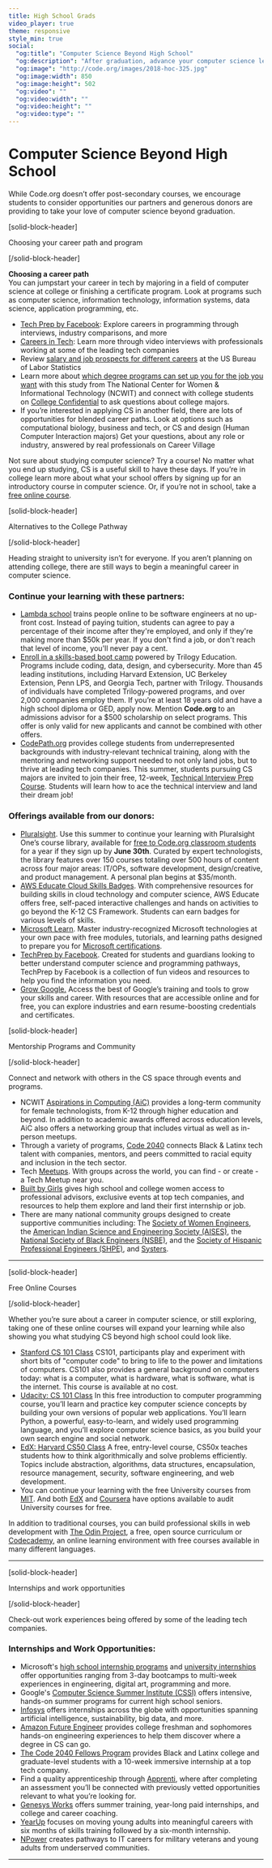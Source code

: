 ```yaml
---
title: High School Grads
video_player: true
theme: responsive
style_min: true
social:
  "og:title": "Computer Science Beyond High School"
  "og:description": "After graduation, advance your computer science learning by exploring pathways, job opportunities, and online courses."
  "og:image": "http://code.org/images/2018-hoc-325.jpg"
  "og:image:width": 850
  "og:image:height": 502
  "og:video": ""
  "og:video:width": ""
  "og:video:height": ""
  "og:video:type": ""
---
```

#  Computer Science Beyond High School

While Code.org doesn’t offer post-secondary courses, we encourage students to consider opportunities our partners and generous donors are providing to take your love of computer science beyond graduation.

[solid-block-header]

Choosing your career path and program

[/solid-block-header]

<a id="careerpath"></a>
**Choosing a career path** <br>
You can jumpstart your career in tech by majoring in a field of computer science at college or finishing a certificate program. Look at programs such as computer science, information technology, information systems, data science, application programming, etc. 

- [Tech Prep by Facebook](https://techprep.org/why/): Explore careers in programming through interviews, industry comparisons, and more
- [Careers in Tech](https://code.org/careers-in-tech): Learn more through video interviews with professionals working at some of the leading tech companies
- Review [salary and job prospects for different careers](https://www.bls.gov/ooh/computer-and-information-technology/home.htm) at the US Bureau of Labor Statistics
- Learn more about [which degree programs can set up you for the job you want](https://www.ncwit.org/resources/university-pathway-it-and-computing-careers/university-pathway-it-and-computing-careers) with this study from The National Center for Women & Informational Technology (NCWIT) and connect with college students on [College Confidential](https://talk.collegeconfidential.com/college-majors/) to ask questions about college majors.
- If you’re interested in applying CS in another field, there are lots of opportunities for blended career paths. Look at options such as computational biology, business and tech, or CS and design (Human Computer Interaction majors) Get your questions, about any role or industry, answered by real professionals on Career Village

Not sure about studying computer science? Try a course! No matter what you end up studying, CS is a useful skill to have these days. If you’re in college learn more about what your school offers by signing up for an introductory course in computer science. Or, if you’re not in school, take a [free online course](#).

</hr>

[solid-block-header]

Alternatives to the College Pathway

[/solid-block-header]

<a id="alternatives"></a>
Heading straight to university isn’t for everyone. If you aren’t planning on attending college, there are still ways to begin a meaningful career in computer science. 

###  Continue your learning with these partners:
- [Lambda school](https://lambdaschool.com/code-org/?clickid=WwT36g1nlxyJR4n0EkzjZTwgUklzL-X9W1lFWE0&irgwc=1&utm_medium=affiliate&utm_campaign=1409860&utm_source=impact) trains people online to be software engineers at no up-front cost. Instead of paying tuition, students can agree to pay a percentage of their income after they're employed, and only if they're making more than $50k per year. If you don't find a job, or don't reach that level of income, you'll never pay a cent.
- [Enroll in a skills-based boot camp](https://www.trilogyed.com/students/?utm_source=mkt-partnership&utm_campaign=trilogyed-students&utm_term=codeorg&utm_content=hsgrads) powered by Trilogy Education. Programs include coding, data, design, and cybersecurity. More than 45 leading institutions, including Harvard Extension, UC Berkeley Extension, Penn LPS, and Georgia Tech, partner with Trilogy. Thousands of individuals have completed Trilogy-powered programs, and over 2,000 companies employ them. If you’re at least 18 years old and have a high school diploma or GED, apply now. Mention **Code.org** to an admissions advisor for a $500 scholarship on select programs. This offer is only valid for new applicants and cannot be combined with other offers.
- [CodePath.org](http://codepath.org/) provides college students from underrepresented backgrounds with industry-relevant technical training, along with the mentoring and networking support needed to not only land jobs, but to thrive at leading tech companies. This summer, students pursuing CS majors are invited to join their free, 12-week, [Technical Interview Prep Course](https://codepath.org/classes/interviewprep?utm_source=email&utm_campaign=codeorg). Students will learn how to ace the technical interview and land their dream job!


### Offerings available from our donors:
- [Pluralsight](https://www.pluralsight.com/). Use this summer to continue your learning with Pluralsight One’s course library, available for [free to Code.org classroom students](https://code.org/pluralsight) for a year if they sign up by **June 30th**. Curated by expert technologists, the library features over 150 courses totaling over 500 hours of content across four major areas: IT/OPs, software development, design/creative, and product management. A personal plan begins at $35/month. 
- [AWS Educate Cloud Skills Badges](https://aws.amazon.com/education/awseducate/code-org/). With comprehensive resources for building skills in cloud technology and computer science, AWS Educate offers free, self-paced interactive challenges and hands on activities to go beyond the K-12 CS Framework. Students can earn badges for various levels of skills.
- [Microsoft Learn](https://docs.microsoft.com/en-us/learn/). Master industry-recognized Microsoft technologies at your own pace with free modules, tutorials, and learning paths designed to prepare you for [Microsoft certifications](https://www.microsoft.com/learning/certification-overview.aspx).
- [TechPrep by Facebook](https://techprep.org/get-started/). Created for students and guardians looking to better understand computer science and programming pathways, TechPrep by Facebook is a collection of fun videos and resources to help you find the information you need.
- [Grow Google.](https://grow.google/) Access the best of Google’s training and tools to grow your skills and career. With resources that are accessible online and for free, you can explore industries and earn resume-boosting credentials and certificates.

</hr>

[solid-block-header]

Mentorship Programs and Community

[/solid-block-header]

<a id="mentorship"></a>
Connect and network with others in the CS space through events and programs.

- NCWIT [Aspirations in Computing (AiC)](https://www.aspirations.org/aspirations-computing) provides a long-term community for female technologists, from K-12 through higher education and beyond. In addition to academic awards offered across education levels, AiC also offers a networking group that includes virtual as well as in-person meetups. 
- Through a variety of programs, [Code 2040](http://www.code2040.org/) connects Black & Latinx tech talent with companies, mentors, and peers committed to racial equity and inclusion in the tech sector.
- Tech [Meetups](https://www.meetup.com/find/tech/). With groups across the world, you can find - or create - a Tech Meetup near you.
- [Built by Girls](https://www.builtbygirls.com/) gives high school and college women access to professional advisors, exclusive events at top tech companies, and resources to help them explore and land their first internship or job.
- There are many national community groups designed to create supportive communities including: The [Society of Women Engineers](http://societyofwomenengineers.swe.org/), the [American Indian Science and Engineering Society (AISES)](http://www.aises.org/), the [National Society of Black Engineers (NSBE)](http://www.nsbe.org/home.aspx), and the [Society of Hispanic Professional Engineers (SHPE)](https://shpe.org/), and [Systers](https://anitab.org/systers/).


<hr />

[solid-block-header]

Free Online Courses

[/solid-block-header]

<a id="online-classes"></a>
Whether you’re sure about a career in computer science, or still exploring, taking one of these online courses will expand your learning while also showing you what studying CS beyond high school could look like.  

- [Stanford CS 101 Class](https://lagunita.stanford.edu/courses/Engineering/CS101/Summer2014/about) CS101, participants play and experiment with short bits of "computer code" to bring to life to the power and limitations of computers. CS101 also provides a general background on computers today: what is a computer, what is hardware, what is software, what is the internet. This course is available at no cost.  
-  [Udacity: CS 101 Class](https://www.udacity.com/course/intro-to-computer-science--cs101) In this free introduction to computer programming course, you’ll learn and practice key computer science concepts by building your own versions of popular web applications. You’ll learn Python, a powerful, easy-to-learn, and widely used programming language, and you’ll explore computer science basics, as you build your own search engine and social network. 
- [EdX: Harvard CS50 Class](https://www.edx.org/course/cs50s-introduction-computer-science-harvardx-cs50x) A free, entry-level course, CS50x teaches students how to think algorithmically and solve problems efficiently. Topics include abstraction, algorithms, data structures, encapsulation, resource management, security, software engineering, and web development.
- You can continue your learning with the free University courses from [MIT](https://ocw.mit.edu/index.htm). And both [EdX](https://www.edx.org/course/subject/computer-science) and [Coursera](https://www.coursera.org/courses?languages=en&query=computer+programming) have options available to audit University courses for free. 

In addition to traditional courses, you can build professional skills in web development with [The Odin Project](https://www.theodinproject.com/), a free, open source curriculum or [Codecademy](https://www.codecademy.com/), an online learning environment with free courses available in many different languages.


<hr/>

[solid-block-header]

Internships and work opportunities

[/solid-block-header]

<a id="internships"></a>
Check-out work experiences being offered by some of the leading tech companies.

### Internships and Work Opportunities: 

- Microsoft's [high school internship programs](https://careers.microsoft.com/us/en/ushighschoolprogram) and [university internships](https://careers.microsoft.com/us/en/usuniversityinternship) offer opportunities ranging from 3-day bootcamps to multi-week experiences in engineering, digital art, programming and more. 
- Google's [Computer Science Summer Institute (CSSI)](https://buildyourfuture.withgoogle.com/programs/computer-science-summer-institute/#!?detail-content-tabby_activeEl=overview) offers intensive, hands-on summer programs for current high school seniors. 
- [Infosys](https://www.infosys.com/instep/internship/) offers internships across the globe with opportunities spanning artificial intelligence, sustainability, big data, and more. 
- [Amazon Future Engineer](https://www.amazon.jobs/en/landing_pages/amazonfutureengineer) provides college freshman and sophomores hands-on engineering experiences to help them discover where a degree in CS can go. 
- [The Code 2040 Fellows Program](http://www.code2040.org/fellows-program) provides Black and Latinx college and graduate-level students with a 10-week immersive internship at a top tech company. 
- Find a quality apprenticeship through [Apprenti](https://apprenticareers.org/), where after completing an assessment you’ll be connected with previously vetted opportunities relevant to what you’re looking for. 
- [Genesys Works](https://www.genesysworks.org/) offers summer training, year-long paid internships, and college and career coaching. 
- [YearUp](https://www.yearup.org/) focuses on moving young adults into meaningful careers with six months of skills training followed by a six-month internship. 
- [NPower](https://www.npower.org/) creates pathways to IT careers for military veterans and young adults from underserved communities.

<hr/>

